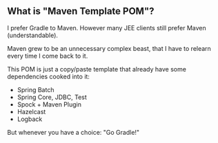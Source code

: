 ## What is "Maven Template POM"? ##

I prefer Gradle to Maven. However many JEE clients still prefer Maven (understandable).

Maven grew to be an unnecessary complex beast, that I have to relearn every time I come back to it.

This POM is just a copy/paste template that already have some dependencies cooked into it:

+  Spring Batch
+  Spring Core, JDBC, Test
+  Spock + Maven Plugin
+  Hazelcast
+  Logback

But whenever you have a choice: "Go Gradle!"
